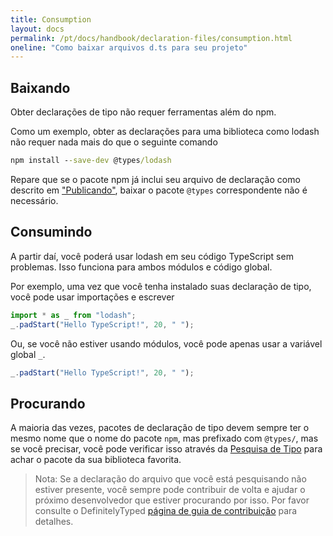 ```yaml
---
title: Consumption
layout: docs
permalink: /pt/docs/handbook/declaration-files/consumption.html
oneline: "Como baixar arquivos d.ts para seu projeto"
---
```


## Baixando

Obter declarações de tipo não requer ferramentas além do npm.

Como um exemplo, obter as declarações para uma biblioteca como lodash não requer nada mais do que o seguinte comando

```cmd
npm install --save-dev @types/lodash
```

Repare que se o pacote npm já inclui seu arquivo de declaração como descrito em ["Publicando"](/docs/handbook/declaration-files/publishing.html), baixar o pacote `@types` correspondente não é necessário.

## Consumindo

A partir daí, você poderá usar lodash em seu código TypeScript sem problemas.
Isso funciona para ambos módulos e código global.

Por exemplo, uma vez que você tenha instalado suas declaração de tipo, você pode usar importações e escrever 

```ts
import * as _ from "lodash";
_.padStart("Hello TypeScript!", 20, " ");
```

Ou, se você não estiver usando módulos, você pode apenas usar a variável global `_`.

```ts
_.padStart("Hello TypeScript!", 20, " ");
```

## Procurando

A maioria das vezes, pacotes de declaração de tipo devem sempre ter o mesmo nome que o nome do pacote `npm`, mas prefixado com `@types/`,
mas se você precisar, você pode verificar isso através da [Pesquisa de Tipo](https://aka.ms/types) para achar o pacote da sua biblioteca favorita.

> Nota: Se a declaração do arquivo que você está pesquisando não estiver presente, você sempre pode contribuir de volta e ajudar o próximo desenvolvedor que estiver procurando por isso.
> Por favor consulte o DefinitelyTyped [página de guia de contribuição](http://definitelytyped.org/guides/contributing.html) para detalhes.
